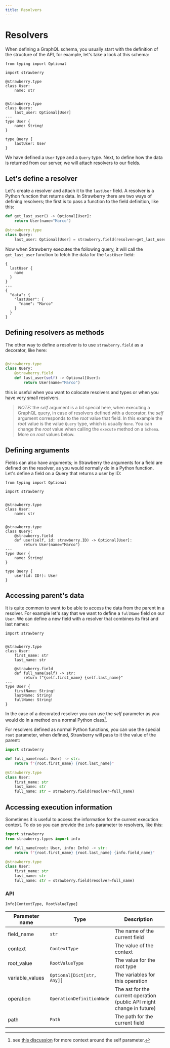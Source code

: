 ```yaml
---
title: Resolvers
---
```


# Resolvers

When defining a GraphQL schema, you usually start with the definition of the
structure of the API, for example, let's take a look at this schema:

```python+schema
from typing import Optional

import strawberry

@strawberry.type
class User:
    name: str


@strawberry.type
class Query:
    last_user: Optional[User]
---
type User {
    name: String!
}

type Query {
    lastUser: User
}
```

We have defined a `User` type and a `Query` type. Next, to define how the data
is returned from our server, we will attach resolvers to our fields.

## Let's define a resolver

Let's create a resolver and attach it to the `lastUser` field. A resolver is a
Python function that returns data. In Strawberry there are two ways of defining
resolvers; the first is to pass a function to the field definition, like this:

```python
def get_last_user() -> Optional[User]:
    return User(name="Marco")

@strawberry.type
class Query:
    last_user: Optional[User] = strawberry.field(resolver=get_last_user)
```

Now when Strawberry executes the following query, it will call the
`get_last_user` function to fetch the data for the `lastUser` field:

```graphql+response
{
  lastUser {
    name
  }
}
---
{
  "data": {
    "lastUser": {
      "name": "Marco"
    }
  }
}
```

## Defining resolvers as methods

The other way to define a resolver is to use `strawberry.field` as a decorator,
like here:

```python

@strawberry.type
class Query:
    @strawberry.field
    def last_user(self) -> Optional[User]:
        return User(name="Marco")
```

this is useful when you want to colocate resolvers and types or when you have
very small resolvers.

> _NOTE:_ the _self_ argument is a bit special here, when executing a GraphQL
> query, in case of resolvers defined with a decorator, the _self_ argument
> corresponds to the _root_ value that field. In this example the _root_ value
> is the value `Query` type, which is usually `None`. You can change the _root_
> value when calling the `execute` method on a `Schema`. More on _root_ values
> below.

## Defining arguments

Fields can also have arguments; in Strawberry the arguments for a field are
defined on the resolver, as you would normally do in a Python function. Let's
define a field on a Query that returns a user by ID:

```python+schema
from typing import Optional

import strawberry


@strawberry.type
class User:
    name: str


@strawberry.type
class Query:
    @strawberry.field
    def user(self, id: strawberry.ID) -> Optional[User]:
        return User(name="Marco")
---
type User {
    name: String!
}

type Query {
    user(id: ID!): User
}
```

## Accessing parent's data

It is quite common to want to be able to access the data from the parent in a
resolver. For example let's say that we want to define a `fullName` field on
our `User`. We can define a new field with a resolver that combines its first
and last names:

```python+schema
import strawberry


@strawberry.type
class User:
    first_name: str
    last_name: str

    @strawberry.field
    def full_name(self) -> str:
        return f"{self.first_name} {self.last_name}"
---
type User {
    firstName: String!
    lastName: String!
    fullName: String!
}
```

In the case of a decorated resolver you can use the _self_ parameter as you
would do in a method on a normal Python class[^1].

For resolvers defined as normal Python functions, you can use the special `root`
parameter, when defined, Strawberry will pass to it the value of the parent:

```python
import strawberry

def full_name(root: User) -> str:
    return f"{root.first_name} {root.last_name}"

@strawberry.type
class User:
    first_name: str
    last_name: str
    full_name: str = strawberry.field(resolver=full_name)
```

## Accessing execution information

Sometimes it is useful to access the information for the current execution
context. To do so you can provide the `info` parameter to resolvers, like this:

```python
import strawberry
from strawberry.types import info

def full_name(root: User, info: Info) -> str:
    return f"{root.first_name} {root.last_name} {info.field_name}"

@strawberry.type
class User:
    first_name: str
    last_name: str
    full_name: str = strawberry.field(resolver=full_name)
```

### API

`Info[ContextType, RootValueType]`

| Parameter name  | Type                       | Description                                                           |
| --------------- | -------------------------- | --------------------------------------------------------------------- |
| field_name      | `str`                      | The name of the current field                                         |
| context         | `ContextType`              | The value of the context                                              |
| root_value      | `RootValueType`            | The value for the root type                                           |
| variable_values | `Optional[Dict[str, Any]]` | The variables for this operation                                      |
| operation       | `OperationDefinitionNode`  | The ast for the current operation (public API might change in future) |
| path            | `Path`                     | The path for the current field                                        |

[^1]:
    see
    [this discussion](https://github.com/strawberry-graphql/strawberry/discussions/515)
    for more context around the self parameter.
